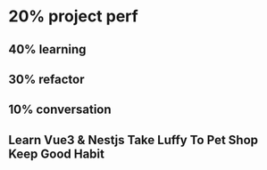 # 20% project perf

## 40% learning

## 30% refactor

## 10% conversation

## Learn Vue3 & Nestjs Take Luffy To Pet Shop Keep Good Habit